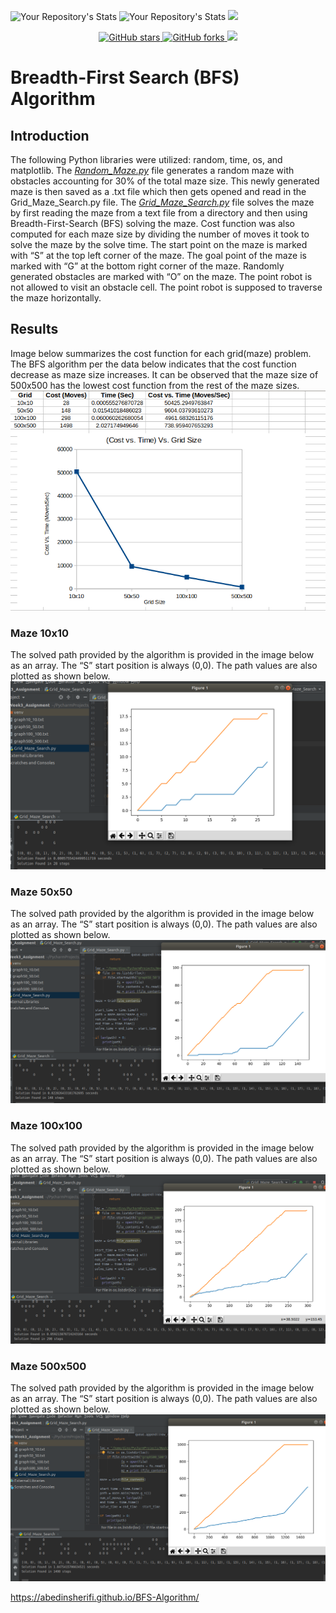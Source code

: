 ![Your Repository's Stats](https://github-readme-stats.vercel.app/api?username=abedinsherifi&show_icons=true)
![Your Repository's Stats](https://github-readme-stats.vercel.app/api/top-langs/?username=abedinsherifi&theme=blue-green)
![](https://komarev.com/ghpvc/?username=abedinsherifi)

<p align="center">
  <a href="https://github.com/prespafree1/BFS-Algorithm">
    <img alt="GitHub stars" src="https://img.shields.io/github/stars/prespafree1/BFS-Algorithm.svg">
  </a>
  <a href="https://github.com/prespafree1/BFS-Algorithm">
    <img alt="GitHub forks" src="https://img.shields.io/github/forks/prespafree1/BFS-Algorithm.svg">
  </a>
    <a href="https://github.com/prespafree1/BFS-Algorithm/graphs/contributors" alt="Contributors">
        <img src="https://img.shields.io/github/contributors/prespafree1/BFS-Algorithm" /></a>
</p>

# Breadth-First Search (BFS) Algorithm
## Introduction
The following Python libraries were utilized: random, time, os, and matplotlib. The [*Random_Maze.py*](https://github.com/prespafree1/BFS-Algorithm/blob/main/Random_Maze.py) file generates a random maze with obstacles accounting for 30% of the total maze size. This newly generated maze is then saved as a .txt file which then gets opened and read in the Grid_Maze_Search.py file. The [*Grid_Maze_Search.py*](https://github.com/prespafree1/BFS-Algorithm/blob/main/Grid_Maze_Search.py) file solves the maze by first reading the maze from a text file from a directory and then using Breadth-First-Search (BFS) solving the maze. Cost function was also computed for each maze size by dividing the number of moves it took to solve the maze by the solve time. The start point on the maze is marked with “S” at the top left corner of the maze. The goal point of the maze is marked with “G” at the bottom right corner of the maze. Randomly generated obstacles are marked with “O” on the maze. The point robot is not allowed to visit an obstacle cell. The point robot is supposed to traverse the maze horizontally. <br>

## Results
Image below summarizes the cost function for each grid(maze) problem. The BFS algorithm per the data below indicates that the cost function decrease as maze size increases. It can be observed that the maze size of 500x500 has the lowest cost function from the rest of the maze sizes. <br>
![](images/Data.png) <br>

### Maze 10x10
The solved path provided by the algorithm is provided in the image below as an array. The “S” start
position is always (0,0). The path values are also plotted as shown below. <br>
![](images/10_10.png) <br>

### Maze 50x50
The solved path provided by the algorithm is provided in the image below as an array. The “S” start
position is always (0,0). The path values are also plotted as shown below. <br>
![](images/50_50.png) <br>

### Maze 100x100
The solved path provided by the algorithm is provided in the image below as an array. The “S” start
position is always (0,0). The path values are also plotted as shown below. <br>
![](images/100_100.png) <br>

### Maze 500x500
The solved path provided by the algorithm is provided in the image below as an array. The “S” start
position is always (0,0). The path values are also plotted as shown below. <br>
![](images/500_500.png) <br>

https://abedinsherifi.github.io/BFS-Algorithm/
